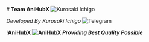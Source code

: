 #<b> Team AniHubX </b>
![Kurosaki Ichigo](https://media.giphy.com/media/tDjFumobCMUj6/giphy.gif?cid=ecf05e47sta3cbqw9qxf2gtgsnsiijwoev9h8qiek90g3m3t&rid=giphy.gif&ct=g)

*Developed By Kurosaki Ichigo*
![Telegram]()

!<b>AniHubX<b>
![AniHubX](https://telegra.ph/file/a0d08a12385b09223c239.jpg)
*Providing Best Quality Possible*
